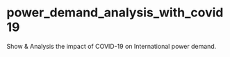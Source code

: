# power_demand_analysis_with_covid19
Show &amp; Analysis the impact of COVID-19 on International power demand.
